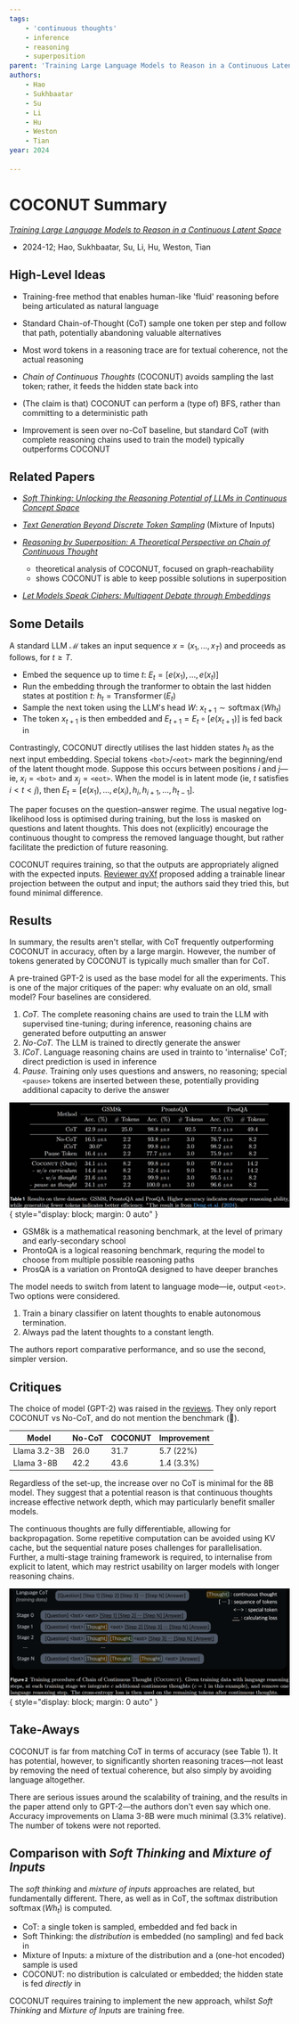 ```yaml
---
tags:
    - 'continuous thoughts'
    - inference
    - reasoning
    - superposition
parent: 'Training Large Language Models to Reason in a Continuous Latent Space'
authors:
    - Hao
    - Sukhbaatar
    - Su
    - Li
    - Hu
    - Weston
    - Tian
year: 2024

---
```

# COCONUT Summary

[*Training Large Language Models to Reason in a Continuous Latent Space*](https://arxiv.org/abs/2412.06769)

-   2024-12; Hao, Sukhbaatar, Su, Li, Hu, Weston, Tian

## High-Level Ideas

-   Training-free method that enables human-like 'fluid' reasoning before being articulated as natural language

-   Standard Chain-of-Thought (CoT) sample one token per step and follow that path, potentially abandoning valuable alternatives

-   Most word tokens in a reasoning trace are for textual coherence, not the actual reasoning

-   *Chain of Continuous Thoughts* (COCONUT) avoids sampling the last token; rather, it feeds the hidden state back into

-   (The claim is that) COCONUT can perform a (type of) BFS, rather than committing to a deterministic path

-   Improvement is seen over no-CoT baseline, but standard CoT (with complete reasoning chains used to train the model) typically outperforms COCONUT

## Related Papers

-   [*Soft Thinking: Unlocking the Reasoning Potential of LLMs in Continuous Concept Space*](http://arxiv.org/abs/2505.15778)

-   [*Text Generation Beyond Discrete Token Sampling*](https://arxiv.org/abs/2505.14827) (Mixture of Inputs)

-   [*Reasoning by Superposition: A Theoretical Perspective on Chain of Continuous Thought*](http://arxiv.org/abs/2505.12514)
    -   theoretical analysis of COCONUT, focused on graph-reachability
    -   shows COCONUT is able to keep possible solutions in superposition

-   [*Let Models Speak Ciphers: Multiagent Debate through Embeddings*](http://arxiv.org/abs/2310.06272)


## Some Details

A standard LLM $\mathcal M$ takes an input sequence $x = (x_1, ..., x_T)$ and proceeds as follows, for $t \ge T$.

-   Embed the sequence up to time $t$: $E_t = [e(x_1), ..., e(x_t)]$
-   Run the embedding through the tranformer to obtain the last hidden states at postition $t$: $h_t = \mathop{\mathsf{Transformer}}(E_t)$
-   Sample the next token using the LLM's head $W$: $x_{t+1} \sim \mathop{\mathsf{softmax}}(W h_t)$
-   The token $x_{t+1}$ is then embedded and $E_{t+1} = E_t \circ [e(x_{t+1})]$ is fed back in

Contrastingly, COCONUT directly utilises the last hidden states $h_t$ as the next input embedding. Special tokens `<bot>`/`<eot>` mark the beginning/end of the latent thought mode. Suppose this occurs between positions $i$ and $j$—ie, $x_i = \texttt{<bot>}$ and $x_j = \texttt{<eot>}$. When the model is in latent mode (ie, $t$ satisfies $i < t < j$), then $E_t = [e(x_1), ..., e(x_i), h_i, h_{i+1}, ..., h_{t-1}]$.

The paper focuses on the question–answer regime. The usual negative log-likelihood loss is optimised during training, but the loss is masked on questions and latent thoughts. This does not (explicitly) encourage the continuous thought to compress the removed language thought, but rather facilitate the prediction of future reasoning.

COCONUT requires training, so that the outputs are appropriately aligned with the expected inputs. [Reviewer qvXf](https://openreview.net/forum?id=tG4SgayTtk&noteId=mGtiMqDgqU) proposed adding a trainable linear projection between the output and input; the authors said they tried this, but found minimal difference.

## Results

In summary, the results aren't stellar, with CoT frequently outperforming COCONUT in accuracy, often by a large margin. However, the number of tokens generated by COCONUT is typically much smaller than for CoT.

A pre-trained GPT-2 is used as the base model for all the experiments. This is one of the major critiques of the paper: why evaluate on an old, small model? Four baselines are considered.

1.  *CoT.* The complete reasoning chains are used to train the LLM with supervised tine-tuning; during inference, reasoning chains are generated before outputting an answer
2.  *No-CoT.* The LLM is trained to directly generate the answer
3.  *ICoT*. Language reasoning chains are used in trainto to 'internalise' CoT; direct prediction is used in inference
4.  *Pause*. Training only uses questions and answers, no reasoning; special `<pause>` tokens are inserted between these, potentially providing additional capacity to derive the answer

![evaluation table](attachments/COCONUT%20-%20Evaluation.png){ style="display: block; margin: 0 auto" }

-   GSM8k is a mathematical reasoning benchmark, at the level of primary and early-secondary school
-   ProntoQA is a logical reasoning benchmark, requring the model to choose from multiple possible reasoning paths
-   ProsQA is a variation on ProntoQA designed to have deeper branches

The model needs to switch from latent to language mode—ie, output `<eot>`. Two options were considered.

1.  Train a binary classifier on latent thoughts to enable autonomous termination.
2.  Always pad the latent thoughts to a constant length.

The authors report comparative performance, and so use the second, simpler version.


## Critiques

The choice of model (GPT-2) was raised in the [reviews](https://openreview.net/forum?id=tG4SgayTtk). They only report COCONUT vs No-CoT, and do not mention the benchmark (🤦).

| Model        | No-CoT | COCONUT | Improvement |
| ------------ | ------ | ------- | ----------- |
| Llama 3.2-3B | 26.0 | 31.7 | 5.7 (22%) |
| Llama 3-8B   | 42.2 | 43.6 | 1.4 (3.3%) |

Regardless of the set-up, the increase over no CoT is minimal for the 8B model. They suggest that a potential reason is that continuous thoughts increase effective network depth, which may particularly benefit smaller models.

The continuous thoughts are fully differentiable, allowing for backpropagation. Some repetitive computation can be avoided using KV cache, but the sequential nature poses challenges for parallelisation. Further, a multi-stage training framework is required, to internalise from explicit to latent, which may restrict usability on larger models with longer reasoning chains.

![training procedure](attachments/COCONUT%20-%20Training.png){ style="display: block; margin: 0 auto" }


## Take-Aways

COCONUT is far from matching CoT in terms of accuracy (see Table 1). It has potential, however, to significantly shorten reasoning traces—not least by removing the need of textual coherence, but also simply by avoiding language altogether.

There are serious issues around the scalability of training, and the results in the paper attend only to GPT-2—the authors don't even say which one. Accuracy improvements on Llama 3-8B were much minimal (3.3% relative). The number of tokens were not reported.


## Comparison with *Soft Thinking* and *Mixture of Inputs*

The *soft thinking* and *mixture of inputs* approaches are related, but fundamentally different. There, as well as in CoT, the softmax distribution $\mathop{\mathsf{softmax}}(W h_t)$ is computed.

-   CoT: a single token is sampled, embedded and fed back in
-   Soft Thinking: the *distribution* is embedded (no sampling) and fed back in
-   Mixture of Inputs: a mixture of the distribution and a (one-hot encoded) sample is used
-   COCONUT: no distribution is calculated or embedded; the hidden state is fed *directly* in

COCONUT requires training to implement the new approach, whilst *Soft Thinking* and *Mixture of Inputs* are training free.